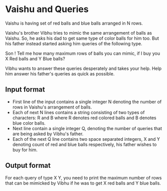 # Vaishu and Queries

Vaishu is having set of red balls and blue balls arranged in N rows.

Vaishu's brother Vibhu tries to mimic the same arrangement of balls as Vaishu. So, he asks his dad to get same type of color balls for him too. But his father instead started asking him queries of the following type.

Son ! Tell me how many maximum rows of balls you can mimic, if I buy you X Red balls and Y Blue balls?

Vibhu wants to answer these queries desperately and takes your help. Help him answer his father's queries as quick as possible.

## Input format

- First line of the input contains a single integer N denoting the number of rows in Vaishu's arrangement of balls.
- Each of next N lines contains a string consisting of two types of characters: R and B where R denotes red colored balls and B denotes blue color balls.
- Next line contain a single integer Q, denoting the number of queries that are being asked by Vibhu's father.
- Each of the next Q line contains two space separated integers, X and Y denoting count of red and blue balls respectively, his father wishes to buy for him.

## Output format

For each query of type X Y, you need to print the maximum number of rows that can be mimicked by Vibhu if he was to get X red balls and Y blue balls.
